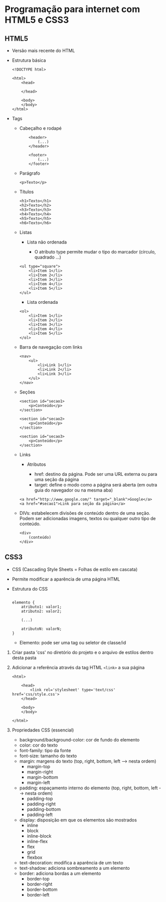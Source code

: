 # Programação para internet com HTML5 e CSS3
## HTML5 
* Versão mais recente do HTML
* Estrutura básica

    ```
    <!DOCTYPE html>

    <html>
        <head>

        </head>

        <body>
        </body>
    </html>
    ```   

* Tags

    * Cabeçalho e rodapé
        ```
            <header>
                (...)
            </header>

            <footer>
                (...)
            </footer>
        ```

    * Parágrafo

        ```
        <p>Texto</p>
        ```

    * Títulos

        ```
        <h1>Texto</h1>
        <h2>Texto</h2>
        <h3>Texto</h3>
        <h4>Texto</h4>
        <h5>Texto</h5>
        <h6>Texto</h6>
        ```

    * Listas

        * Lista não ordenada
        
            * O atributo type permite mudar o tipo do marcador (círculo, quadrado ...)

        ```
        <ul type="square">
            <li>Item 1</li>
            <li>Item 2</li>
            <li>Item 3</li>
            <li>Item 4</li>
            <li>Item 5</li>
        </ul>
        ```

        * Lista ordenada

        ```
        <ol>
            <li>Item 1</li>
            <li>Item 2</li>
            <li>Item 3</li>
            <li>Item 4</li>
            <li>Item 5</li>
        </ol>
        ```


    * Barra de navegação com links

        ```
        <nav>
            <ul>
                <li>Link 1</li>
                <li>Link 2</li>
                <li>Link 3</li>
            </ul>
        </nav>
        ```

    * Seções

        ```
        <section id="secao1>
            <p>Conteúdo</p>
        </section>

        <section id="secao2>
            <p>Conteúdo</p>
        </section>

        <section id="secao3>
            <p>Conteúdo</p>
        </section>

        ```

    * Links
        
        * Atributos
            
            * href: destino da página. Pode ser uma URL externa ou para uma seção da página
            * target: define o modo como a página será aberta (em outra guia do navegador ou na mesma aba) 

        ```
        <a href="http://www.google.com/" target="_blank">Google</a>
        <a href="#secao1">Link para seção da página</a>

        ```
 
     * DIVs: estabelecem divisões de conteúdo dentro de uma seção. Podem ser adicionadas imagens, textos ou qualquer outro tipo de conteúdo.
        
        ```
        <div>
            (conteúdo)    
        </div>
        ```

## CSS3

* CSS (Cascading Style Sheets = Folhas de estilo em cascata)
* Permite modificar a aparência de uma página HTML
* Estrutura do CSS
    ```

    elemento {
        atributo1: valor1;
        atributo2: valor2;

        (...)

        atributoN: valorN;
    }

    ```
       
    * Elemento: pode ser uma tag ou seletor de classe/id 

1. Criar pasta 'css' no diretório do projeto e o arquivo de estilos dentro desta pasta
2. Adicionar a referência através da tag HTML ```<link>``` a sua página

    ```
    <html>

        <head>
            <link rel='stylesheet' type='text/css' href='css/style.css'>
        </head>

        <body>
        </body>
        
    </html>
    ```

 3. Propriedades CSS (essencial)

    * background/background-color: cor de fundo do elemento
    * color: cor do texto
    * font-family: tipo da fonte
    * font-size: tamanho do texto
    * margin: margens do texto (top, right, bottom, left --> nesta ordem)
        * margin-top
        * margin-right
        * margin-bottom
        * margin-left        
    * padding: espaçamento interno do elemento (top, right, bottom, left --> nesta ordem)
        * padding-top
        * padding-right
        * padding-bottom
        * padding-left     
    * display: disposição em que os elementos são mostrados
        * inline
        * block
        * inline-block
        * inline-flex
        * flex
        * grid
        * flexbox
    * text-decoration: modifica a aparência de um texto
    * text-shadow: adiciona sombreamento a um elemento
    * border: adiciona bordas a um elemento
        * border-top
        * border-right
        * border-bottom
        * border-left     
